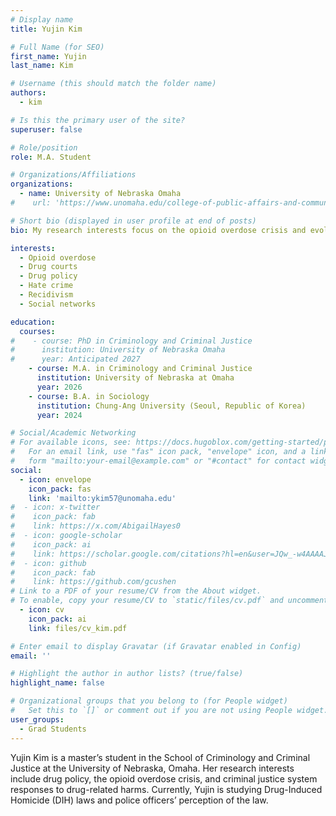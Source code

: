 ```yaml
---
# Display name
title: Yujin Kim

# Full Name (for SEO)
first_name: Yujin
last_name: Kim

# Username (this should match the folder name)
authors:
  - kim

# Is this the primary user of the site?
superuser: false

# Role/position
role: M.A. Student

# Organizations/Affiliations
organizations:
  - name: University of Nebraska Omaha
#    url: 'https://www.unomaha.edu/college-of-public-affairs-and-community-service/criminology-and-criminal-justice/about-us/abby-hayes.php'

# Short bio (displayed in user profile at end of posts)
bio: My research interests focus on the opioid overdose crisis and evolving drug policy responses, particularly in relation to criminal justice systems.

interests:
  - Opioid overdose
  - Drug courts
  - Drug policy
  - Hate crime
  - Recidivism
  - Social networks

education:
  courses:
#    - course: PhD in Criminology and Criminal Justice
#      institution: University of Nebraska Omaha
#      year: Anticipated 2027
    - course: M.A. in Criminology and Criminal Justice
      institution: University of Nebraska at Omaha
      year: 2026
    - course: B.A. in Sociology
      institution: Chung-Ang University (Seoul, Republic of Korea)
      year: 2024

# Social/Academic Networking
# For available icons, see: https://docs.hugoblox.com/getting-started/page-builder/#icons
#   For an email link, use "fas" icon pack, "envelope" icon, and a link in the
#   form "mailto:your-email@example.com" or "#contact" for contact widget.
social:
  - icon: envelope
    icon_pack: fas
    link: 'mailto:ykim57@unomaha.edu'
#  - icon: x-twitter
#    icon_pack: fab
#    link: https://x.com/AbigailHayes0
#  - icon: google-scholar
#    icon_pack: ai
#    link: https://scholar.google.com/citations?hl=en&user=JQw_-w4AAAAJ
#  - icon: github
#    icon_pack: fab
#    link: https://github.com/gcushen
# Link to a PDF of your resume/CV from the About widget.
# To enable, copy your resume/CV to `static/files/cv.pdf` and uncomment the lines below.
  - icon: cv
    icon_pack: ai
    link: files/cv_kim.pdf

# Enter email to display Gravatar (if Gravatar enabled in Config)
email: ''

# Highlight the author in author lists? (true/false)
highlight_name: false

# Organizational groups that you belong to (for People widget)
#   Set this to `[]` or comment out if you are not using People widget.
user_groups:
  - Grad Students
---
```


Yujin Kim is a master’s student in the School of Criminology and Criminal Justice at the University of Nebraska, Omaha. Her research interests include drug policy, the opioid overdose crisis, and criminal justice system responses to drug-related harms. Currently, Yujin is studying Drug-Induced Homicide (DIH) laws and police officers’ perception of the law.
